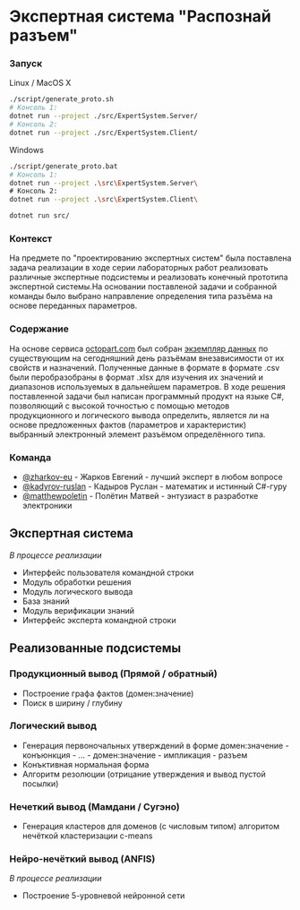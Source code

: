 # Экспертная система "Распознай разъем"

### Запуск
Linux / MacOS X
```sh
./script/generate_proto.sh
# Консоль 1:
dotnet run --project ./src/ExpertSystem.Server/
# Консоль 2:
dotnet run --project ./src/ExpertSystem.Client/
```
Windows
```sh
./script/generate_proto.bat
# Консоль 1:
dotnet run --project .\src\ExpertSystem.Server\
# Консоль 2:
dotnet run --project .\src\ExpertSystem.Client\
```

```sh
dotnet run src/
```

### Контекст
На предмете по "проектированию экспертных систем" была поставлена задача реализации в ходе серии лабораторных работ реализовать различные экспертные подсистемы и реализовать конечный прототипа экспертной системы.На основании поставленой задачи и собранной команды было выбрано направление определения типа разъёма на основе переданных параметров.

### Содержание
На основе сервиса [octopart.com](http://octopart.com) был собран [экземпляр данных](https://github.com/zharkov-eu/recognize-connector/blob/master/data/1.csv) по существующим на сегодняшний день разъёмам внезависимости от их свойств и назначений. Полученные данные в формате в формате .csv были перобразобраны в формат .xlsx для изучения их значений и диапазонов используемых в дальнейшем параметров. В ходе решения поставленной задачи был написан программный продукт на языке C#, позволяющий с высокой точностью с помощью методов продукционного и логического вывода определить, является ли на основе предложенных фактов (параметров и характеристик) выбранный электронный элемент разъёмом определённого типа.

### Команда
- [@zharkov-eu](https://github.com/zharkov-eu) - Жарков Евгений - лучший эксперт в любом вопросе
- [@kadyrov-ruslan](https://github.com/kadyrov-ruslan) - Кадыров Руслан - математик и истинный C#-гуру
- [@matthewpoletin](https://github.com/matthewpoletin) - Полётин Матвей - энтузиаст в разработке электроники

## Экспертная система
*В процессе реализации*
* Интерфейс пользователя командной строки
* Модуль обработки решения
* Модуль логического вывода
* База знаний
* Модуль верификации знаний
* Интерфейс эксперта командной строки

## Реализованные подсистемы
### Продукционный вывод (Прямой / обратный)
* Построение графа фактов (домен:значение)
* Поиск в ширину / глубину

### Логический вывод
* Генерация первоночальных утверждений в форме домен:значение - конъюнкция - ... - домен:значение - импликация - разъем
* Конъктивная нормальная форма
* Алгоритм резолюции (отрицание утверждения и вывод пустой посылки)

### Нечеткий вывод (Мамдани / Сугэно)
* Генерация кластеров для доменов (с числовым типом) алгоритом нечёткой кластеризации c-means

### Нейро-нечёткий вывод (ANFIS)
*В процессе реализации*
* Построение 5-уровневой нейронной сети
